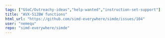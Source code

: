 ```yaml
---
tags: ["GSoC/Outreachy-ideas","help-wanted","instruction-set-support"]
title: "AVX-512BW functions"
html_url: "https://github.com/simd-everywhere/simde/issues/104"
user: "nemequ"
repo: "simd-everywhere/simde"
---
```


